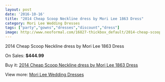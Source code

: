 ```yaml
---
layout: post
date: '2016-10-16'
title: "2014 Cheap Scoop Neckline dress by Mori Lee 1863 Dress"
category: Mori Lee Wedding Dresses
tags: ["party","gowns","dresses","discount","dress"]
image: http://www.neoformal.com/16827-thickbox_default/2014-cheap-scoop-neckline-dress-by-mori-lee-1863-dress.jpg
---
```

2014 Cheap Scoop Neckline dress by Mori Lee 1863 Dress

On Sales: **$444.99**
<a href="https://www.neoformal.com/en/mori-lee-wedding-dresses-2014/5563-2014-cheap-scoop-neckline-dress-by-mori-lee-1863-dress.html"><amp-img layout="responsive" width="600" height="600" src="//www.neoformal.com/16827-thickbox_default/2014-cheap-scoop-neckline-dress-by-mori-lee-1863-dress.jpg" alt="2014 Cheap Scoop Neckline dress by Mori Lee 1863 Dress 0" /></a>
<a href="https://www.neoformal.com/en/mori-lee-wedding-dresses-2014/5563-2014-cheap-scoop-neckline-dress-by-mori-lee-1863-dress.html"><amp-img layout="responsive" width="600" height="600" src="//www.neoformal.com/16828-thickbox_default/2014-cheap-scoop-neckline-dress-by-mori-lee-1863-dress.jpg" alt="2014 Cheap Scoop Neckline dress by Mori Lee 1863 Dress 1" /></a>
<a href="https://www.neoformal.com/en/mori-lee-wedding-dresses-2014/5563-2014-cheap-scoop-neckline-dress-by-mori-lee-1863-dress.html"><amp-img layout="responsive" width="600" height="600" src="//www.neoformal.com/16829-thickbox_default/2014-cheap-scoop-neckline-dress-by-mori-lee-1863-dress.jpg" alt="2014 Cheap Scoop Neckline dress by Mori Lee 1863 Dress 2" /></a>
<a href="https://www.neoformal.com/en/mori-lee-wedding-dresses-2014/5563-2014-cheap-scoop-neckline-dress-by-mori-lee-1863-dress.html"><amp-img layout="responsive" width="600" height="600" src="//www.neoformal.com/16830-thickbox_default/2014-cheap-scoop-neckline-dress-by-mori-lee-1863-dress.jpg" alt="2014 Cheap Scoop Neckline dress by Mori Lee 1863 Dress 3" /></a>
<a href="https://www.neoformal.com/en/mori-lee-wedding-dresses-2014/5563-2014-cheap-scoop-neckline-dress-by-mori-lee-1863-dress.html"><amp-img layout="responsive" width="600" height="600" src="//www.neoformal.com/16831-thickbox_default/2014-cheap-scoop-neckline-dress-by-mori-lee-1863-dress.jpg" alt="2014 Cheap Scoop Neckline dress by Mori Lee 1863 Dress 4" /></a>

Buy it: [2014 Cheap Scoop Neckline dress by Mori Lee 1863 Dress](https://www.neoformal.com/en/mori-lee-wedding-dresses-2014/5563-2014-cheap-scoop-neckline-dress-by-mori-lee-1863-dress.html "2014 Cheap Scoop Neckline dress by Mori Lee 1863 Dress")

View more: [Mori Lee Wedding Dresses](https://www.neoformal.com/en/67-mori-lee-wedding-dresses-2014 "Mori Lee Wedding Dresses")